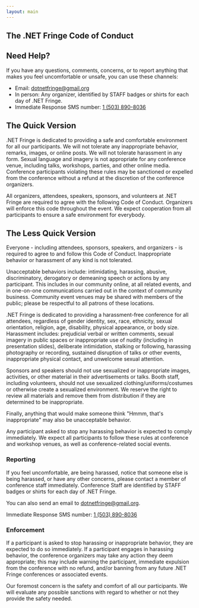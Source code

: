 ```yaml
---
layout: main
---
```


The .NET Fringe Code of Conduct
-------------------------------

## Need Help?

If you have any questions, comments, concerns, or to report anything that makes you feel uncomfortable or unsafe, you can use these channels:

* Email: [dotnetfringe@gmail.org](mailto:dotnetfringe@gmail.org)
* In person: Any organizer, identified by STAFF badges or shirts for each day of .NET Fringe.
* Immediate Response SMS number: [1 \(503\) 890-8036](tel:+15038908036)

## The Quick Version

.NET Fringe is dedicated to providing a safe and comfortable environment for all our participants. We will not tolerate any inappropriate behavior, remarks, images, or online posts. We will not tolerate harassment in any form. Sexual language and imagery is not appropriate for any conference venue, including talks, workshops, parties, and other online media. Conference participants violating these rules may be sanctioned or expelled from the conference without a refund at the discretion of the conference organizers.

All organizers, attendees, speakers, sponsors, and volunteers at .NET Fringe are required to agree with the following Code of Conduct. Organizers will enforce this code throughout the event. We expect cooperation from all participants to ensure a safe environment for everybody.

## The Less Quick Version

Everyone - including attendees, sponsors, speakers, and organizers - is required to agree to and follow this Code of Conduct. Inappropriate behavior or harassment of any kind is not tolerated.

Unacceptable behaviors include: intimidating, harassing, abusive, discriminatory, derogatory or demeaning speech or actions by any participant. This includes in our community online, at all related events, and in one-on-one communications carried out in the context of community business. Community event venues may be shared with members of the public; please be respectful to all patrons of these locations.

.NET Fringe is dedicated to providing a harassment-free conference for all attendees, regardless of gender identity, sex, race, ethnicity, sexual orientation, religion, age, disability, physical appearance, or body size. Harassment includes: prejudicial verbal or written comments, sexual imagery in public spaces or inappropriate use of nudity (including in presentation slides), deliberate intimidation, stalking or following, harassing photography or recording, sustained disruption of talks or other events, inappropriate physical contact, and unwelcome sexual attention.

Sponsors and speakers should not use sexualized or inappropriate images, activities, or other material in their advertisements or talks. Booth staff, including volunteers, should not use sexualized clothing/uniforms/costumes or otherwise create a sexualized environment. We reserve the right to review all materials and remove them from distribution if they are determined to be inappropriate.

Finally, anything that would make someone think "Hmmm, that's inappropriate" may also be unacceptable behavior.

Any participant asked to stop any harassing behavior is expected to comply immediately. We expect all participants to follow these rules at conference and workshop venues, as well as conference-related social events.

### Reporting

If you feel uncomfortable, are being harassed, notice that someone else is being harassed, or have any other concerns, please contact a member of conference staff immediately. Conference Staff are identified by STAFF badges or shirts for each day of .NET Fringe.

You can also send an email to [dotnetfringe@gmail.org](mailto:dotnetfringe@gmail.org).

Immediate Response SMS number: [1 \(503\) 890-8036](tel:+15038908036)

### Enforcement

If a participant is asked to stop harassing or inappropriate behavior, they are expected to do so immediately. If a participant engages in harassing behavior, the conference organizers may take any action they deem appropriate; this may include warning the participant, immediate expulsion from the conference with no refund, and/or banning from any future .NET Fringe conferences or associated events.

Our foremost concern is the safety and comfort of all our participants. We will evaluate any possible sanctions with regard to whether or not they provide the safety needed.
